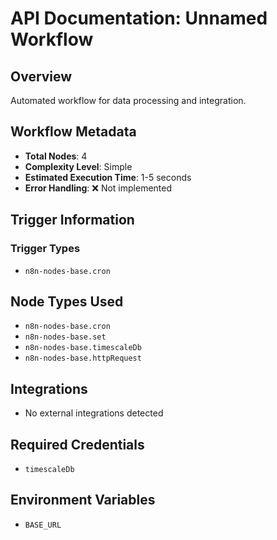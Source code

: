 # API Documentation: Unnamed Workflow

## Overview
Automated workflow for data processing and integration.

## Workflow Metadata
- **Total Nodes**: 4
- **Complexity Level**: Simple
- **Estimated Execution Time**: 1-5 seconds
- **Error Handling**: ❌ Not implemented

## Trigger Information
### Trigger Types
- `n8n-nodes-base.cron`

## Node Types Used
- `n8n-nodes-base.cron`
- `n8n-nodes-base.set`
- `n8n-nodes-base.timescaleDb`
- `n8n-nodes-base.httpRequest`

## Integrations
- No external integrations detected

## Required Credentials
- `timescaleDb`

## Environment Variables
- `BASE_URL`
